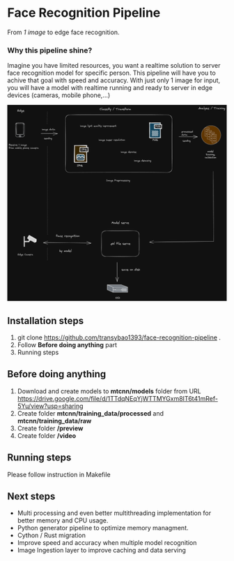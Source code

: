 # Face Recognition Pipeline
From *1 image* to edge face recognition.

### Why this pipeline shine?
Imagine you have limited resources, you want a realtime solution to server face recognition model for specific person. This pipeline will have you to achive that goal with speed and accuracy.
With just only 1 image for input, you will have a model with realtime running and ready to server in edge devices (cameras, mobile phone,...)

![Face recognition pipeline](resources/face-recognition-pipeline.png)

## Installation steps
1. git clone https://github.com/transybao1393/face-recognition-pipeline .
2. Follow __Before doing anything__ part
3. Running steps

## Before doing anything
1. Download and create models to __mtcnn/models__ folder from URL https://drive.google.com/file/d/1TTdqNEqYjWTTMYGxm8IT6t41mRef-5Yu/view?usp=sharing
2. Create folder __mtcnn/training_data/processed__ and __mtcnn/training_data/raw__
3. Create folder __/preview__
4. Create folder __/video__

## Running steps
Please follow instruction in Makefile

## Next steps
- Multi processing and even better multithreading implementation for better memory and CPU usage.
- Python generator pipeline to optimize memory managment.
- Cython / Rust migration
- Improve speed and accuracy when multiple model recognition
- Image Ingestion layer to improve caching and data serving